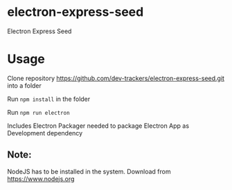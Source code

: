 # electron-express-seed
Electron Express Seed

# Usage

Clone repository https://github.com/dev-trackers/electron-express-seed.git into a folder

Run `npm install` in the folder

Run `npm run electron`

Includes Electron Packager needed to package Electron App as Development dependency

## Note:

NodeJS has to be installed in the system. Download from https://www.nodejs.org

